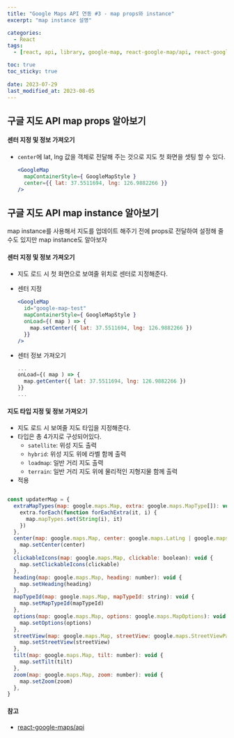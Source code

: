 ```yaml
---
title: "Google Maps API 연동 #3 - map props와 instance"
excerpt: "map instance 설명"

categories:
  - React
tags:
  - [react, api, library, google-map, react-google-map/api, react-google-map]

toc: true
toc_sticky: true
 
date: 2023-07-29
last_modified_at: 2023-08-05
---
```


## 구글 지도 API map props 알아보기
#### 센터 지정 및 정보 가져오기
  - `center`에 lat, lng 값을 객체로 전달해 주는 것으로 지도 첫 화면을 셋팅 할 수 있다.
    
    ```jsx
    <GoogleMap
      mapContainerStyle={ GoogleMapStyle } 
      center={{ lat: 37.5511694, lng: 126.9882266 }}
    />
    ```

## 구글 지도 API map instance 알아보기
map instance를 사용해서 지도를 업데이트 해주기 전에 props로 전달하여 설정해 줄 수도 있지만 map instance도 알아보자

#### 센터 지정 및 정보 가져오기
  - 지도 로드 시 첫 화면으로 보여줄 위치로 센터로 지정해준다.
  - 센터 지정

    ```jsx
    <GoogleMap
      id="google-map-test"
      mapContainerStyle={ GoogleMapStyle } 
      onLoad={( map ) => {
        map.setCenter({ lat: 37.5511694, lng: 126.9882266 })
      }}
    />
    ```

  - 센터 정보 가져오기
    ```jsx
    ...
    onLoad={( map ) => {
      map.getCenter({ lat: 37.5511694, lng: 126.9882266 })
    }}
    ...
    ```

#### 지도 타입 지정 및 정보 가져오기
  - 지도 로드 시 보여줄 지도 타입을 지정해준다.
  - 타입은 총 4가지로 구성되어있다.
    - `satellite`: 위성 지도 출력
    - `hybrid`: 위성 지도 위에 라벨 함께 출력
    - `loadmap`: 일반 거리 지도 출력
    - `terrain`: 일반 거리 지도 위에 물리적인 지형지물 함께 출력 
  - 적용
    ```jsx
    ```

```jsx
const updaterMap = {
  extraMapTypes(map: google.maps.Map, extra: google.maps.MapType[]): void {
    extra.forEach(function forEachExtra(it, i) {
      map.mapTypes.set(String(i), it)
    })
  },
  center(map: google.maps.Map, center: google.maps.LatLng | google.maps.LatLngLiteral): void {
    map.setCenter(center)
  },
  clickableIcons(map: google.maps.Map, clickable: boolean): void {
    map.setClickableIcons(clickable)
  },
  heading(map: google.maps.Map, heading: number): void {
    map.setHeading(heading)
  },
  mapTypeId(map: google.maps.Map, mapTypeId: string): void {
    map.setMapTypeId(mapTypeId)
  },
  options(map: google.maps.Map, options: google.maps.MapOptions): void {
    map.setOptions(options)
  },
  streetView(map: google.maps.Map, streetView: google.maps.StreetViewPanorama): void {
    map.setStreetView(streetView)
  },
  tilt(map: google.maps.Map, tilt: number): void {
    map.setTilt(tilt)
  },
  zoom(map: google.maps.Map, zoom: number): void {
    map.setZoom(zoom)
  },
}
```


#### 참고
- [react-google-maps/api](https://www.npmjs.com/package/@react-google-maps/api?activeTab=readme)